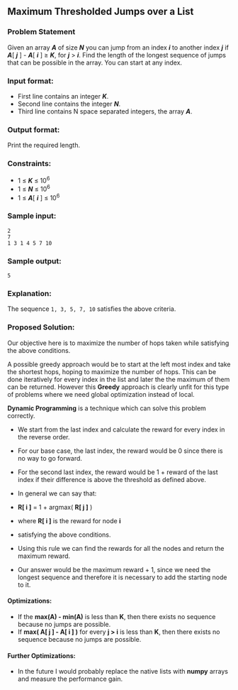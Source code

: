 ## Maximum Thresholded Jumps over a List

### Problem Statement

Given an array **_A_** of size **_N_** you can jump from an index **_i_** to another index **_j_** if **_A_**[ **_j_** ] - **_A_**[ **_i_** ] &ge; **_K_**, for **_j_** &gt; **_i_**. Find the length of the longest sequence of jumps that can be possible in the array. You can start at any index.

### Input format:

- First line contains an integer **_K_**.
- Second line contains the integer **_N_**.
- Third line contains N space separated integers, the array **_A_**.

### Output format:

Print the required length.

### Constraints:

- 1 &le; **_K_** &le; 10<sup>6</sup>
- 1 &le; **_N_** &le; 10<sup>6</sup>
- 1 &le; **_A_**[ **_i_** ] &le; 10<sup>6</sup>


### Sample input:

```
2
7
1 3 1 4 5 7 10
```

### Sample output:

```
5
```

### Explanation:

The sequence `1, 3, 5, 7, 10` satisfies the above criteria.

### Proposed Solution:

Our objective here is to maximize the number of hops taken while satisfying the above conditions.

A possible greedy approach would be to start at the left most index and take the shortest hops, hoping to maximize the number of hops. This can be done iteratively for every index in the list and later the the maximum of them can be returned. However this **Greedy** approach is clearly unfit for this type of problems where we need global optimization instead of local.

**Dynamic Programming** is a technique which can solve this problem correctly.

- We start from the last index and calculate the reward for every index in the reverse order.
- For our base case, the last index, the reward would be 0 since there is no way to go forward.
- For the second last index, the reward would be 1 + reward of the last index if their difference is above the threshold as defined above.
- In general we can say that:
 - **R[ i ]** = 1 + argmax( **R[ j ]** )
 - where **R[ i ]** is the reward for node **i**
 - satisfying the above conditions.

- Using this rule we can find the rewards for all the nodes and return the maximum reward.
- Our answer would be the maximum reward + 1, since we need the longest sequence and therefore it is necessary to add the starting node to it.


#### Optimizations:

- If the **max(A) - min(A)** is less than **K**, then there exists no sequence because no jumps are possible.
- If **max( A[ j ] - A[ i ] )** for every **j > i** is less than **K**, then there exists no sequence because no jumps are possible.

#### Further Optimizations:

- In the future I would probably replace the native lists with **numpy** arrays and measure the performance gain.